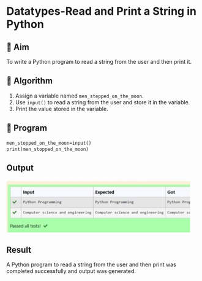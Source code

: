 # Datatypes-Read and Print a String in Python

## 🎯 Aim
To write a Python program to read a string from the user and then print it.

## 🧠 Algorithm
1. Assign a variable named `men_stepped_on_the_moon`.
2. Use `input()` to read a string from the user and store it in the variable.
3. Print the value stored in the variable.

## 🧾 Program
```
men_stopped_on_the_moon=input()
print(men_stopped_on_the_moon)
```
## Output
![alt text](c4.jpg)

## Result
A Python program to read a string from the user and then print was completed successfully and output was generated.
